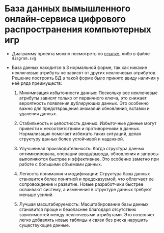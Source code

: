 # База данных вымышленного онлайн-сервиса цифрового распространения компьютерных игр
* Диаграмму проекта можно посмотреть по [ссылке](https://drive.google.com/file/d/1uQv1Kd1ipaUui1pHNPOVPbYWdZfoxsa6/view?usp=sharing), либо в файле `diagram.svg`
* База данных находится в 3 нормальной форме, так как никакие неключевые атрибуты не зависят от других неключевых атрибутов. Решение построить БД в такой форме было принято ввиду наличия у неё ряда преимуществ:

    1. Минимизация избыточности данных:
   Поскольку все неключевые атрибуты зависят только от первичного ключа, это снижает вероятность появления дублирующих данных. Это особенно важно для предотвращения аномалий обновления, вставки и удаления данных.

    2. Стабильность и целостность данных:
   Избыточные данные могут привести к несоответствиям и противоречиям в данных. Нормализация помогает избежать таких ситуаций, делая структуру данных более устойчивой и надежной.

    3. Улучшенная производительность:
   Когда структура данных оптимизирована, операции ввода/вывода, обновления и запросы выполняются быстрее и эффективнее. Это особенно заметно при работе с большими объемами данных.

    4. Легкость понимания и модификации:
   Структура базы данных становится более понятной и предсказуемой, что облегчает ее сопровождение и развитие. Новые разработчики быстрее осваивают систему, а изменения в структуре данных требуют меньше усилий.

    5. Лучшая масштабируемость:
   Масштабирование базы данных становится проще и безопаснее благодаря отсутствию зависимостей между неключевыми атрибутами. Это позволяет легко добавлять новые таблицы и связи без риска нарушить существующие данные.
